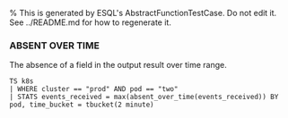 % This is generated by ESQL's AbstractFunctionTestCase. Do not edit it. See ../README.md for how to regenerate it.

### ABSENT OVER TIME
The absence of a field in the output result over time range.

```esql
TS k8s
| WHERE cluster == "prod" AND pod == "two"
| STATS events_received = max(absent_over_time(events_received)) BY pod, time_bucket = tbucket(2 minute)
```
